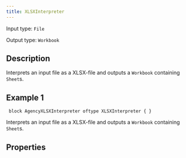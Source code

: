 ```yaml
---
title: XLSXInterpreter
---
```


<!-- Do NOT change this document as it is auto-generated from the language server -->

Input type: `File`

Output type: `Workbook`

## Description

Interprets an input file as a XLSX-file and outputs a `Workbook` containing `Sheet`s.

## Example 1

```jayvee
 block AgencyXLSXInterpreter oftype XLSXInterpreter { }
```

Interprets an input file as a XLSX-file and outputs a `Workbook` containing `Sheet`s.

## Properties
